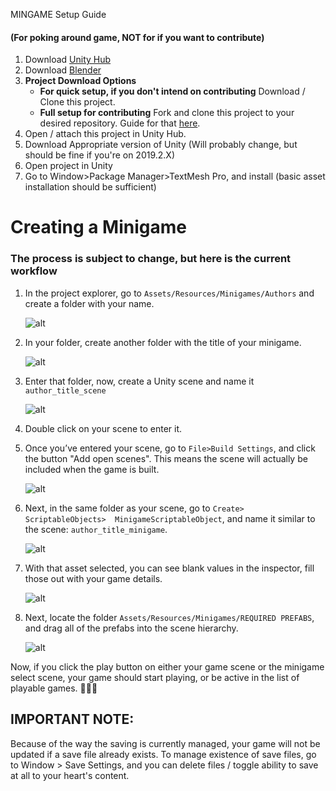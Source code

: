 MINGAME Setup Guide

#### (For poking around game, NOT for if you want to contribute)
1. Download [Unity Hub](https://docs.unity3d.com/Manual/GettingStartedInstallingHub.html)
2. Download [Blender](https://www.blender.org/download/releases/2-80/)
3. __Project Download Options__
    * __For quick setup, if you don't intend on contributing__ Download / Clone this project.
    * __Full setup for contributing__ Fork and clone this project to your desired repository. Guide for that [here](https://akrabat.com/the-beginners-guide-to-contributing-to-a-github-project/).
4. Open / attach this project in Unity Hub. 
5. Download Appropriate version of Unity (Will probably change, but should be fine if you're on 2019.2.X)
6. Open project in Unity
7. Go to Window>Package Manager>TextMesh Pro, and install (basic asset installation should be sufficient)

# Creating a Minigame
### The process is subject to change, but here is the current workflow

1. In the project explorer, go to `Assets/Resources/Minigames/Authors` and create a folder with your name. 

   ![alt](ReadmeScreenshots/AuthorFolder.png)
2. In your folder, create another folder with the title of your minigame.

   ![alt](ReadmeScreenshots/GameFolder.png)

3. Enter that folder, now, create a Unity scene and name it `author_title_scene`

   ![alt](ReadmeScreenshots/CreateScene.png)

4. Double click on your scene to enter it.
5. Once you’ve entered your scene, go to `File>Build Settings`, and click the button "Add open scenes". This means the scene will actually be included when the game is built.

   ![alt](ReadmeScreenshots/AddToBuild.png)

6. Next, in the same folder as your scene, go to `Create> ScriptableObjects>  MinigameScriptableObject`, and name it similar to the scene: `author_title_minigame`.

   ![alt](ReadmeScreenshots/CreateMinigame.png)

7. With that asset selected, you can see blank values in the inspector, fill those out with your game details.

   ![alt](ReadmeScreenshots/FillOutMinigame.png)

8. Next, locate the folder `Assets/Resources/Minigames/REQUIRED PREFABS`, and drag all of the prefabs into the scene hierarchy.

   ![alt](ReadmeScreenshots/AddRequiredToScene.png)

Now, if you click the play button on either your game scene or the minigame select scene, your game should start playing, or be active in the list of playable games. 💃💃💃

## IMPORTANT NOTE:
Because of the way the saving is currently managed, your game will not be updated if a save file already exists. To manage existence of save files, go to Window > Save Settings, and you can delete files / toggle ability to save at all to your heart's content.
